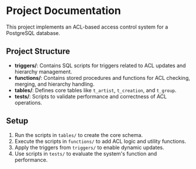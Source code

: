 # Project Documentation
This project implements an ACL-based access control system for a PostgreSQL database.
## Project Structure
- **triggers/**: Contains SQL scripts for triggers related to ACL updates and hierarchy management.
- **functions/**: Contains stored procedures and functions for ACL checking, merging, and hierarchy handling.
- **tables/**: Defines core tables like `t_artist`, `t_creation`, and `t_group`.
- **tests/**: Scripts to validate performance and correctness of ACL operations.
## Setup
1. Run the scripts in `tables/` to create the core schema.
2. Execute the scripts in `functions/` to add ACL logic and utility functions.
3. Apply the triggers from `triggers/` to enable dynamic updates.
4. Use scripts in `tests/` to evaluate the system's function and performance.
